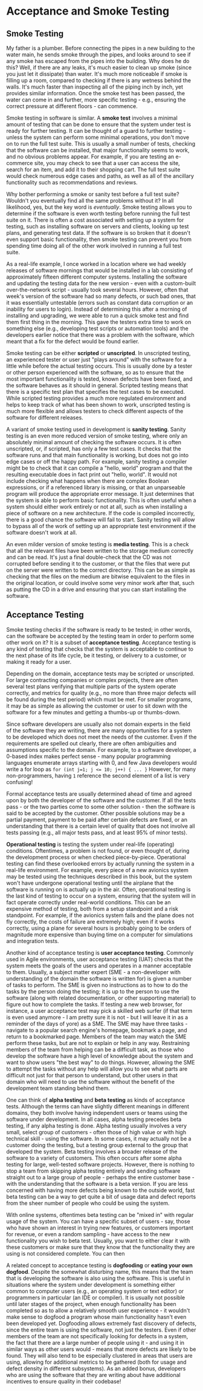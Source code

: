 # Acceptance and Smoke Testing

## Smoke Testing

My father is a plumber.  Before connecting the pipes in a new building to the water main, he sends smoke through the pipes, and looks around to see if any smoke has escaped from the pipes into the building.  Why does he do this?  Well, if there are any leaks, it's much easier to clean up smoke (since you just let it dissipate) than water.  It's much more noticeable if smoke is filling up a room, compared to checking if there is any wetness behind the walls.  It's much faster than inspecting all of the piping inch by inch, yet provides similar information.  Once the smoke test has been passed, the water can come in and further, more specific testing - e.g., ensuring the correct pressure at different floors - can commence.

Smoke testing in software is similar.  A __smoke test__ involves a minimal amount of testing that can be done to ensure that the system under test is ready for further testing.  It can be thought of a guard to further testing - unless the system can perform some minimal operations, you don't move on to run the full test suite.  This is usually a small number of tests, checking that the software can be installed, that major functionality seems to work, and no obvious problems appear.  For example, if you are testing an e-commerce site, you may check to see that a user can access the site, search for an item, and add it to their shopping cart.  The full test suite would check numerous edge cases and paths, as well as all of the ancillary functionality such as recommendations and reviews.

Why bother performing a smoke or sanity test before a full test suite?  Wouldn't you eventually find all the same problems without it?  In all likelihood, yes, but the key word is _eventually_.  Smoke testing allows you to determine if the software is even worth testing before running the full test suite on it.  There is often a cost associated with setting up a system for testing, such as installing software on servers and clients, looking up test plans, and generating test data.  If the software is so broken that it doesn't even support basic functionality, then smoke testing can prevent you from spending time doing all of the other work involved in running a full test suite.

As a real-life example, I once worked in a location where we had weekly releases of software mornings that would be installed in a lab consisting of approximately fifteen different computer systems.  Installing the software and updating the testing data for the new version - even with a custom-built over-the-network script - usually took several hours.  However, often that week's version of the software had so many defects, or such bad ones, that it was essentially untestable (errors such as constant data corruption or an inability for users to login).  Instead of determining this after a morning of installing and upgrading, we were able to run a quick smoke test and find them first thing in the morning.  This gave the testers extra time to work on something else (e.g., developing test scripts or automation tools) and the developers earlier notice that there was a problem with the software, which meant that a fix for the defect would be found earlier.

Smoke testing can be either __scripted__ or __unscripted__.  In unscripted testing, an experienced tester or user just "plays around" with the software for a little while before the actual testing occurs.  This is usually done by a tester or other person experienced with the software, so as to ensure that the most important functionality is tested, known defects have been fixed, and the software behaves as it should in general.  Scripted testing means that there is a specific test plan that specifies the test cases to be executed.  While scripted testing provides a much more regulated environment and helps to keep track of what has been shown to work, unscripted testing is much more flexible and allows testers to check different aspects of the software for different releases.

A variant of smoke testing used in development is __sanity testing__.  Sanity testing is an even more reduced version of smoke testing, where only an absolutely minimal amount of checking the software occurs.  It is often unscripted, or, if scripted, has only a few test cases.  It checks that the software runs and that main functionality is working, but does not go into edge cases or off the happy path.  For example, sanity testing a compiler might be to check that it can compile a "hello, world" program and that the resulting executable does in fact print out "hello, world".  It would not include checking what happens when there are complex Boolean expressions, or if a referenced library is missing, or that an unparseable program will produce the appropriate error message.  It just determines that the system is able to perform basic functionality.  This is often useful when a system should either work entirely or not at all, such as when installing a piece of software on a new architecture.  If the code is compiled incorrectly, there is a good chance the software will fail to start.  Sanity testing will allow to bypass all of the work of setting up an appropriate test environment if the software doesn't work at all.

An even milder version of smoke testing is __media testing__.  This is a check that all the relevant files have been written to the storage medium correctly and can be read.  It's just a final double-check that the CD was not corrupted before sending it to the customer, or that the files that were put on the server were written to the correct directory.  This can be as simple as checking that the files on the medium are bitwise equivalent to the files in the original location, or could involve some very minor work after that, such as putting the CD in a drive and ensuring that you can start installing the software.

## Acceptance Testing

Smoke testing checks if the software is ready to be tested; in other words, can the software be accepted by the testing team in order to perform some other work on it?  It is a subset of __acceptance testing__.  Acceptance testing is any kind of testing that checks that the system is acceptable to continue to the next phase of its life cycle, be it testing, or delivery to a customer, or making it ready for a user.

Depending on the domain, acceptance tests may be scripted or unscripted.  For large contracting companies or complex projects, there are often several test plans verifying that multiple parts of the system operate correctly, and metrics for quality (e.g., no more than three major defects will be found during the test period) which must be met.  For smaller programs, it may be as simple as allowing the customer or user to sit down with the software for a few minutes and getting a thumbs-up or thumbs-down.

Since software developers are usually also not domain experts in the field of the software they are writing, there are many opportunities for a system to be developed which does not meet the needs of the customer.  Even if the requirements are spelled out clearly, there are often ambiguities and assumptions specific to the domain.  For example, to a software developer, a 0-based index makes perfect sense - many popular programming languages enumerate arrays starting with 0, and few Java developers would write a for loop as `for (int j=1; j <= 10; j++) { ... }`  However, for many non-programmers, having `1` reference the second element of a list is very confusing!

Formal acceptance tests are usually determined ahead of time and agreed upon by both the developer of the software and the customer.  If all the tests pass - or the two parties come to some other solution - then the software is said to be accepted by the customer.  Other possible solutions may be a partial payment, payment to be paid after certain defects are fixed, or an understanding that there is a certain level of quality that does not involve all tests passing (e.g., all major tests pass, and at least 95% of minor tests).

__Operational testing__ is testing the system under real-life (operating) conditions.  Oftentimes, a problem is not found, or even thought of, during the development process or when checked piece-by-piece.  Operational testing can find these overlooked errors by actually running the system in a real-life environment.  For example, every piece of a new avionics system may be tested using the techniques described in this book, but the system won't have undergone operational testing until the airplane that the software is running on is actually up in the air.  Often, operational testing is the last kind of testing to occur on a system, ensuring that the system will in fact operate correctly under real-world conditions.  This can be an expensive method of testing, both from a setup standpoint and a risk standpoint.  For example, if the avionics system fails and the plane does not fly correctly, the costs of failure are extremely high; even if it works correctly, using a plane for several hours is probably going to be orders of magnitude more expensive than buying time on a computer for simulations and integration tests.

Another kind of acceptance testing is __user acceptance testing__.  Commonly used in Agile environments, user acceptance testing (UAT) checks that the system meets the goals of the users and operates in a manner acceptable to them.  Usually, a subject matter expert (SME - a non-developer with understanding of the domain the software is written for) is given a number of tasks to perform.  The SME is given no instructions as to how to do the tasks by the person doing the testing; it is up to the person to use the software (along with related documentation, or other supporting material) to figure out how to complete the tasks.  If testing a new web browser, for instance, a user acceptance test may pick a skilled web surfer (if that term is even used anymore - I am pretty sure it is not - but I will leave it in as a reminder of the days of yore) as a SME.  The SME may have three tasks - navigate to a popular search engine's homepage, bookmark a page, and return to a bookmarked page.  Members of the team may watch the SME perform these tasks, but are not to explain or help in any way.  Restraining members of the team from helping can be a difficult task, as those who develop the software have a high level of knowledge about the system and want to show users "the best way" to do things.  However, allowing the SME to attempt the tasks without any help will allow you to see what parts are difficult not just for that person to understand, but other users in that domain who will need to use the software without the benefit of the development team standing behind them.

One can think of __alpha testing__ and __beta testing__ as kinds of acceptance tests.  Although the terms can have slightly different meanings in different domains, they both involve having independent users or teams using the software under development.  In all cases, alpha testing precedes beta testing, if any alpha testing is done.  Alpha testing usually involves a very small, select group of customers - often those of high value or with high technical skill - using the software.  In some cases, it may actually not be a customer doing the testing, but a testing group external to the group that developed the system.  Beta testing involves a broader release of the software to a variety of customers.  This often occurs after some alpha testing for large, well-tested software projects.  However, there is nothing to stop a team from skipping alpha testing entirely and sending software straight out to a large group of people - perhaps the entire customer base - with the understanding that the software is a beta version.  If you are less concerned with having more defects being known to the outside world, fast beta testing can be a way to get quite a bit of usage data and defect reports from the sheer number of people who could be using the system.

With online systems, oftentimes beta testing can be "mixed in" with regular usage of the system.  You can have a specific subset of users - say, those who have shown an interest in trying new features, or customers important for revenue, or even a random sampling - have access to the new functionality you wish to beta test.  Usually, you want to either clear it with these customers or make sure that they know that the functionality they are using is not considered complete.  You can then

A related concept to acceptance testing is __dogfooding__ or __eating your own dogfood__.  Despite the somewhat disturbing name, this means that the team that is developing the software is also using the software.  This is useful in situations where the system under development is something either common to computer users (e.g., an operating system or text editor) or programmers in particular (an IDE or compiler).  It is usually not possible until later stages of the project, when enough functionality has been completed so as to allow a relatively smooth user experience - it wouldn't make sense to dogfood a program whose main functionality hasn't even been developed yet.  Dogfooding allows extremely fast discovery of defects, since the entire team is using the software, not just the testers.  Even if other members of the team are not specifically looking for defects in a system, the fact that there are a large number of people using it - and using it in similar ways as other users would - means that more defects are likely to be found.  They will also tend to be especially clustered in areas that users are using, allowing for additional metrics to be gathered (both for usage and defect density in different subsystems).  As an added bonus, developers who are using the software that they are writing about have additional incentives to ensure quality in their codebase!

